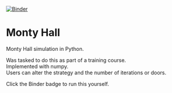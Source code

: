 [![Binder](https://mybinder.org/badge_logo.svg)](https://mybinder.org/v2/gh/DanielTemesgen/Monty-Hall/master?filepath=%2FMonty_Hall_Simulator.ipynb)
# Monty Hall
Monty Hall simulation in Python.

Was tasked to do this as part of a training course. <br>
Implemented with numpy. <br>
Users can alter the strategy and the number of iterations or doors.

Click the Binder badge to run this yourself.
